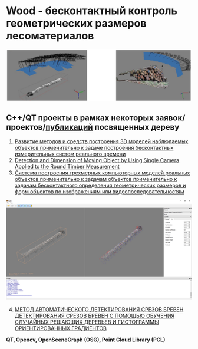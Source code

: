 # Wood - бесконтактный контроль геометрических размеров лесоматериалов
![3d_models](3d_models.png)

## С++/QT проекты в рамках некоторых заявок/проектов/[публикаций](https://science.urfu.ru/ru/persons/юрий-владимирович-чирышев/publications/) посвященных дереву
1. [Развитие методов и средств построения 3D моделей наблюдаемых объектов применительно к задаче построения бесконтактных измерительных систем реального времени](application.pdf)
2. [Detection and Dimension of Moving Object by Using Single Camera Applied to the Round Timber Measurement](FedCSIS.pdf)
3. [Система построения трехмерных компьютерных моделей реальных объектов применительно к задачам объектов применительно к задачам бесконтактного определения геометрических размеров и форм объектов по изображениям или видеопоследовательностям](iurii.chiryshev.pdf)

![peeler](peeler.jpg)

4. [МЕТОД АВТОМАТИЧЕСКОГО ДЕТЕКТИРОВАНИЯ СРЕЗОВ БРЕВЕН ДЕТЕКТИРОВАНИЯ СРЕЗОВ БРЕВЕН С ПОМОЩЬЮ ОБУЧЕНИЯ СЛУЧАЙНЫХ РЕШАЮЩИХ ДЕРЕВЬЕВ И ГИСТОГРАММЫ ОРИЕНТИРОВАННЫХ ГРАДИЕНТОВ](round_wood.pdf)


__QT, Opencv, OpenSceneGraph (OSG), Point Cloud Library (PCL)__
